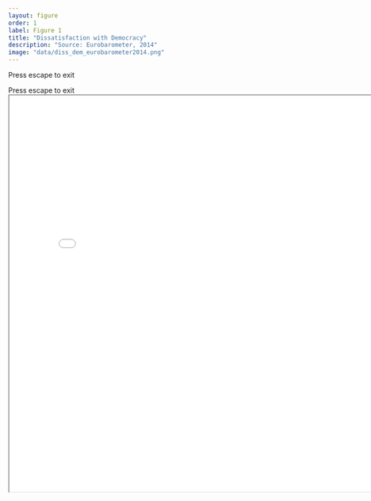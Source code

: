 ```yaml
---
layout: figure
order: 1
label: Figure 1
title: "Dissatisfaction with Democracy"
description: "Source: Eurobarometer, 2014"
image: "data/diss_dem_eurobarometer2014.png"
---
```

Press escape to exit

<p>
Press escape to exit
<iframe src="{{ site.baseurl }}/data/t2.html" width="800" height="800" allowfullscreen></iframe>
